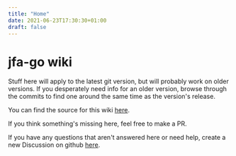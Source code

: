 ```yaml
---
title: "Home"
date: 2021-06-23T17:30:30+01:00
draft: false
---
```


# jfa-go wiki

Stuff here will apply to the latest git version, but will probably work on older versions.
If you desperately need info for an older version, browse through the commits to find one around the same time as the version's release.

You can find the source for this wiki [here](https://github.com/hrfee/jfa-go-wiki).

If you think something's missing here, feel free to make a PR.

If you have any questions that aren't answered here or need help, create a new Discussion on github [here](https://github.com/hrfee/jfa-go/discussions/new).
